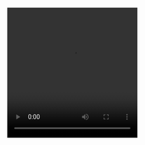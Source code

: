 <video src="https://github.com/user-attachments/assets/34c75c39-b619-48be-b0e4-2ee4effb6f02" width="300" Height="300" controls></video>



